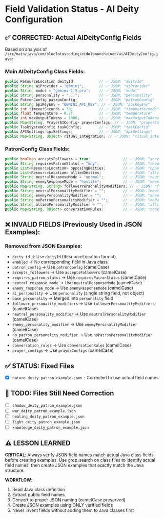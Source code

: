 # Field Validation Status - AI Deity Configuration

## ✅ CORRECTED: Actual AIDeityConfig Fields

Based on analysis of `/src/main/java/com/bluelotuscoding/eidolonunchained/ai/AIDeityConfig.java`:

### Main AIDeityConfig Class Fields:
```java
public ResourceLocation deityId;           // ✅ JSON: "deityId"
public String aiProvider = "gemini";       // ✅ JSON: "aiProvider" 
public String model = "gemini-1.5-pro";    // ✅ JSON: "model"
public String personality = "...";         // ✅ JSON: "personality"
public PatronConfig patronConfig;          // ✅ JSON: "patronConfig"
public String apiKeyEnv = "GEMINI_API_KEY"; // ✅ JSON: "apiKeyEnv"
public int timeoutSeconds = 30;            // ✅ JSON: "timeoutSeconds"
public float temperature = 0.7f;           // ✅ JSON: "temperature" 
public int maxOutputTokens = 1000;         // ✅ JSON: "maxOutputTokens"
public Map<String, PrayerAIConfig> prayerConfigs; // ✅ JSON: "prayerConfigs"
public TaskSystemConfig taskConfig;        // ✅ JSON: "taskConfig"
public APISettings apiSettings;            // ✅ JSON: "apiSettings"
public Map<String, Object> ritual_integration; // ✅ JSON: "ritual_integration" (JUST ADDED)
```

### PatronConfig Class Fields:
```java
public boolean acceptsFollowers = true;               // ✅ JSON: "acceptsFollowers"
public String requiresPatronStatus = "any";           // ✅ JSON: "requiresPatronStatus"
public List<ResourceLocation> opposingDeities;        // ✅ JSON: "opposingDeities"
public List<ResourceLocation> alliedDeities;          // ✅ JSON: "alliedDeities"  
public String neutralResponseMode = "normal";         // ✅ JSON: "neutralResponseMode"
public String enemyResponseMode = "hostile";          // ✅ JSON: "enemyResponseMode"
public Map<String, String> followerPersonalityModifiers; // ✅ JSON: "followerPersonalityModifiers"
public String neutralPersonalityModifier = "";        // ✅ JSON: "neutralPersonalityModifier"
public String enemyPersonalityModifier = "";          // ✅ JSON: "enemyPersonalityModifier"
public String noPatronPersonalityModifier = "";       // ✅ JSON: "noPatronPersonalityModifier"
public String alliedPersonalityModifier = "";         // ✅ JSON: "alliedPersonalityModifier"
public Map<String, Object> conversationRules;         // ✅ JSON: "conversationRules"
```

## ❌ INVALID FIELDS (Previously Used in JSON Examples):

### Removed from JSON Examples:
- `deity_id` → Use `deityId` (ResourceLocation format)
- `enabled` → No corresponding field in Java class
- `patron_config` → Use `patronConfig` (camelCase)
- `accepts_followers` → Use `acceptsFollowers` (camelCase)
- `requires_patron_status` → Use `requiresPatronStatus` (camelCase)
- `neutral_response_mode` → Use `neutralResponseMode` (camelCase)
- `enemy_response_mode` → Use `enemyResponseMode` (camelCase)
- `ai_personality` → Use `personality` (single string field, not object)
- `base_personality` → Merged into `personality` field
- `follower_personality_modifiers` → Use `followerPersonalityModifiers` (camelCase)
- `neutral_personality_modifier` → Use `neutralPersonalityModifier` (camelCase)
- `enemy_personality_modifier` → Use `enemyPersonalityModifier` (camelCase)
- `no_patron_personality_modifier` → Use `noPatronPersonalityModifier` (camelCase)
- `conversation_rules` → Use `conversationRules` (camelCase)
- `prayer_configs` → Use `prayerConfigs` (camelCase)

## ✅ STATUS: Fixed Files
- [x] `nature_deity_patron_example.json` - Corrected to use actual field names

## 🔧 TODO: Files Still Need Correction
- [ ] `shadow_deity_patron_example.json`
- [ ] `war_deity_patron_example.json` 
- [ ] `healing_deity_patron_example.json`
- [ ] `light_deity_patron_example.json`
- [ ] `knowledge_deity_patron_example.json`

## ⚠️ LESSON LEARNED
**CRITICAL**: Always verify JSON field names match actual Java class fields before creating examples. Use grep_search on class files to identify actual field names, then create JSON examples that exactly match the Java structure.

**WORKFLOW**: 
1. Read Java class definition
2. Extract public field names
3. Convert to proper JSON naming (camelCase preserved)  
4. Create JSON examples using ONLY verified fields
5. Never invent fields without adding them to Java classes first

